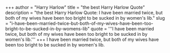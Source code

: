 +++
author = "Harry Harlow"
title = "the best Harry Harlow Quote"
description = "the best Harry Harlow Quote: I have been married twice, but both of my wives have been too bright to be sucked in by women's lib."
slug = "i-have-been-married-twice-but-both-of-my-wives-have-been-too-bright-to-be-sucked-in-by-womens-lib"
quote = '''I have been married twice, but both of my wives have been too bright to be sucked in by women's lib.'''
+++
I have been married twice, but both of my wives have been too bright to be sucked in by women's lib.
